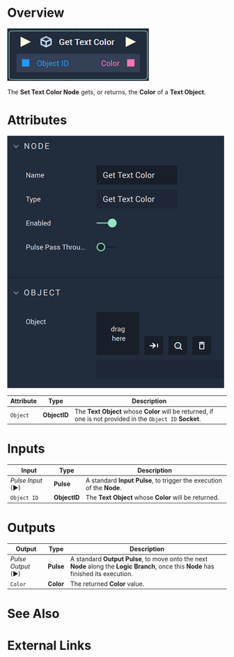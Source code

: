 # Overview

![The Get Text Color Node.](../../../.gitbook/assets/gettextcolor.png)

The **Set Text Color Node** gets, or returns, the **Color** of a **Text Object**.

# Attributes

![The Get Text Color Node Attributes.](../../../.gitbook/assets/gettextcolorattributes.png)

|Attribute|Type|Description|
|---|---|---|
|`Object`|**ObjectID**|The **Text** **Object** whose **Color** will be returned, if one is not provided in the `Object ID` **Socket**.|

# Inputs

|Input|Type|Description|
|---|---|---|
|*Pulse Input* (►)|**Pulse**|A standard **Input Pulse**, to trigger the execution of the **Node**.|
|`Object ID`|**ObjectID**|The **Text** **Object** whose **Color** will be returned.|

# Outputs

|Output|Type|Description|
|---|---|---|
|*Pulse Output* (►)|**Pulse**|A standard **Output Pulse**, to move onto the next **Node** along the **Logic Branch**, once this **Node** has finished its execution.|
|`Color`|**Color**|The returned **Color** value.|

# See Also

# External Links

